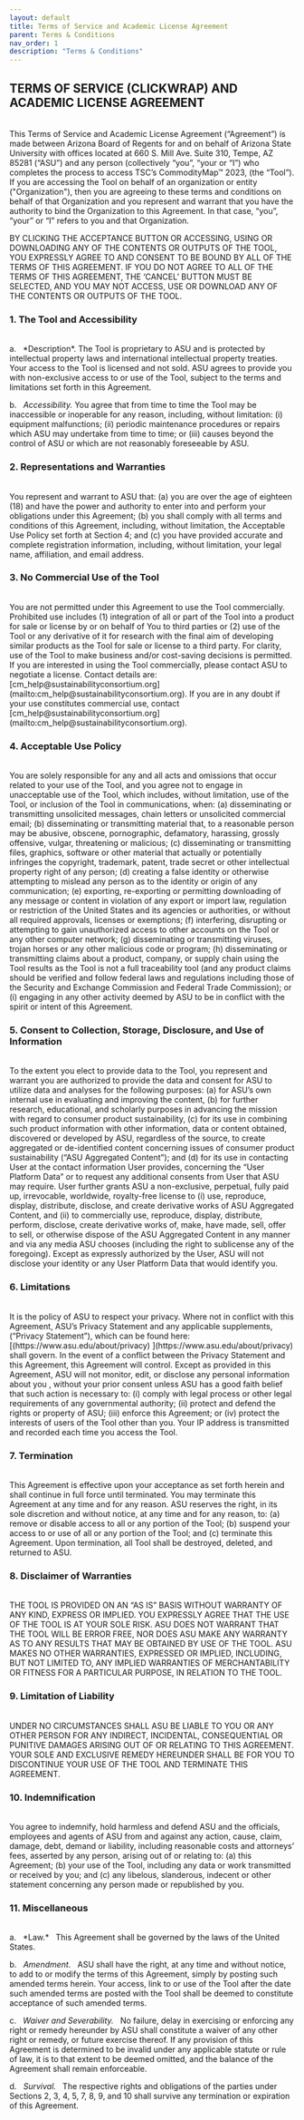 ```yaml
---
layout: default
title: Terms of Service and Academic License Agreement
parent: Terms & Conditions
nav_order: 1
description: "Terms & Conditions"
---
```


## TERMS OF SERVICE (CLICKWRAP) AND ACADEMIC LICENSE AGREEMENT 
<br>
This Terms of Service and Academic License Agreement (“Agreement”) is made between Arizona Board of Regents for and on behalf of Arizona State University with offices located at 660 S. Mill Ave. Suite 310, Tempe, AZ 85281 (“ASU”) and any person (collectively “you”, “your or “I”) who completes the process to access TSC’s CommodityMap™ 2023, (the “Tool”). If you are accessing the Tool on behalf of an organization or entity ("Organization"), then you are agreeing to these terms and conditions on behalf of that Organization and you represent and warrant that you have the authority to bind the Organization to this Agreement. In that case, “you”, “your” or “I” refers to you and that Organization.

BY CLICKING THE ACCEPTANCE BUTTON OR ACCESSING, USING OR DOWNLOADING ANY OF THE CONTENTS OR OUTPUTS OF THE TOOL, YOU EXPRESSLY AGREE TO AND CONSENT TO BE BOUND BY ALL OF THE TERMS OF THIS AGREEMENT.  IF YOU DO NOT AGREE TO ALL OF THE TERMS OF THIS AGREEMENT, THE ‘CANCEL’ BUTTON MUST BE SELECTED, AND YOU MAY NOT ACCESS, USE OR DOWNLOAD ANY OF THE CONTENTS OR OUTPUTS OF THE TOOL.

### 1. The Tool and Accessibility
<br>
a. &nbsp; *Description*.  The Tool is proprietary to ASU and is protected by intellectual property laws and international intellectual property treaties.  Your access to the Tool is licensed and not sold.  ASU agrees to provide you with non-exclusive access to or use of the Tool, subject to the terms and limitations set forth in this Agreement.

b.  &nbsp;  *Accessibility.*  You agree that from time to time the Tool may be inaccessible or inoperable for any reason, including, without limitation: (i) equipment malfunctions; (ii) periodic maintenance procedures or repairs which ASU may undertake from time to time; or (iii) causes beyond the control of ASU or which are not reasonably foreseeable by ASU.

### 2.  Representations and Warranties
<br>
You represent and warrant to ASU that: (a) you are over the age of eighteen (18) and have the power and authority to enter into and perform your obligations under this Agreement; (b) you shall comply with all terms and conditions of this Agreement, including, without limitation, the Acceptable Use Policy set forth at Section 4; and (c) you have provided accurate and complete registration information, including, without limitation, your legal name, affiliation, and email address.

### 3.	No Commercial Use of the Tool
<br>
You are not permitted under this Agreement to use the Tool commercially. Prohibited use includes (1) integration of all or part of the Tool into a product for sale or license by or on behalf of You to third parties or (2) use of the Tool or any derivative of it for research with the final aim of developing similar products as the Tool for sale or license to a third party. For clarity, use of the Tool to make business and/or cost-saving decisions is permitted. If you are interested in using the Tool commercially, please contact ASU to negotiate a license. Contact details are: [cm_help@sustainabilityconsortium.org](mailto:cm_help@sustainabilityconsortium.org). If you are in any doubt if your use constitutes commercial use, contact [cm_help@sustainabilityconsortium.org](mailto:cm_help@sustainabilityconsortium.org).


### 4.  Acceptable Use Policy
<br>
You are solely responsible for any and all acts and omissions that occur related to your use of the Tool, and you agree not to engage in unacceptable use of the Tool, which includes, without limitation, use of the Tool, or inclusion of the Tool in communications, when: (a) disseminating or transmitting unsolicited messages, chain letters or unsolicited commercial email; (b) disseminating or transmitting material that, to a reasonable person may be abusive, obscene, pornographic, defamatory, harassing, grossly offensive, vulgar, threatening or malicious; (c) disseminating or transmitting files, graphics, software or other material that actually or potentially infringes the copyright, trademark, patent, trade secret or other intellectual property right of any person; (d) creating a false identity or otherwise attempting to mislead any person as to the identity or origin of any communication; (e) exporting, re-exporting or permitting downloading of any message or content in violation of any export or import law, regulation or restriction of the United States and its agencies or authorities, or without all required approvals, licenses or exemptions; (f) interfering, disrupting or attempting to gain unauthorized access to other accounts on the Tool or any other computer network; (g) disseminating or transmitting viruses, trojan horses or any other malicious code or program; (h) disseminating or transmitting claims about a product, company, or supply chain using the Tool results as the Tool is not a full traceability tool (and any product claims should be verified and follow federal laws and regulations including those of the Security and Exchange Commission and Federal Trade Commission); or (i) engaging in any other activity deemed by ASU to be in conflict with the spirit or intent of this Agreement.


### 5.  Consent to Collection, Storage, Disclosure, and Use of Information
<br>
To the extent you elect to provide data to the Tool, you represent and warrant you are authorized to provide the data and consent for ASU to utilize data and analyses for the following purposes: (a) for ASU’s own internal use in evaluating and improving the content, (b) for further research, educational, and scholarly purposes in advancing the mission with regard to consumer product sustainability, (c) for its use in combining such product information with other information, data or content obtained, discovered or developed by ASU, regardless of the source, to create aggregated or de-identified content concerning issues of consumer product sustainability (“ASU Aggregated Content”); and (d) for its use in contacting User at the contact information User provides, concerning the “User Platform Data” or to request any additional consents from User that ASU may require.  User further grants ASU a non-exclusive, perpetual, fully paid up, irrevocable, worldwide, royalty-free license to (i) use, reproduce, display, distribute, disclose, and create derivative works of ASU Aggregated Content, and (ii) to commercially use, reproduce, display, distribute, perform, disclose, create derivative works of, make, have made, sell, offer to sell, or otherwise dispose of the ASU Aggregated Content in any manner and via any media ASU chooses (including the right to sublicense any of the foregoing). Except as expressly authorized by the User, ASU will not disclose your identity or any User Platform Data that would identify you.

### 6.  Limitations
<br>
It is the policy of ASU to respect your privacy. Where not in conflict with this Agreement, ASU’s Privacy Statement and any applicable supplements, (“Privacy Statement”), which can be found here: [(https://www.asu.edu/about/privacy)   ](https://www.asu.edu/about/privacy) shall govern. In the event of a conflict between the Privacy Statement and this Agreement, this Agreement will control.  Except as provided in this Agreement, ASU will not monitor, edit, or disclose any personal information about you , without your prior consent unless ASU has a good faith belief that such action is necessary to: (i) comply with legal process or other legal requirements of any governmental authority; (ii) protect and defend the rights or property of ASU; (iii) enforce this Agreement; or (iv) protect the interests of users of the Tool other than you.  Your IP address is transmitted and recorded each time you access the Tool.  

### 7.  Termination
<br>
This Agreement is effective upon your acceptance as set forth herein and shall continue in full force until terminated.  You may terminate this Agreement at any time and for any reason.  ASU reserves the right, in its sole discretion and without notice, at any time and for any reason, to: (a) remove or disable access to all or any portion of the Tool; (b) suspend your access to or use of all or any portion of the Tool; and (c) terminate this Agreement. Upon termination, all Tool shall be destroyed, deleted, and returned to ASU.

### 8.  Disclaimer of Warranties
<br>
THE TOOL IS PROVIDED ON AN “AS IS” BASIS WITHOUT WARRANTY OF ANY KIND, EXPRESS OR IMPLIED.  YOU EXPRESSLY AGREE THAT THE USE OF THE TOOL IS AT YOUR SOLE RISK.  ASU DOES NOT WARRANT THAT THE TOOL WILL BE ERROR FREE, NOR DOES ASU MAKE ANY WARRANTY AS TO ANY RESULTS THAT MAY BE OBTAINED BY USE OF THE TOOL.  ASU MAKES NO OTHER WARRANTIES, EXPRESSED OR IMPLIED, INCLUDING, BUT NOT LIMITED TO, ANY IMPLIED WARRANTIES OF MERCHANTABILITY OR FITNESS FOR A PARTICULAR PURPOSE, IN RELATION TO THE TOOL.

### 9.  Limitation of Liability
<br>
UNDER NO CIRCUMSTANCES SHALL ASU BE LIABLE TO YOU OR ANY OTHER PERSON FOR ANY INDIRECT, INCIDENTAL, CONSEQUENTIAL OR PUNITIVE DAMAGES ARISING OUT OF OR RELATING TO THIS AGREEMENT.  YOUR SOLE AND EXCLUSIVE REMEDY HEREUNDER SHALL BE FOR YOU TO DISCONTINUE YOUR USE OF THE TOOL AND TERMINATE THIS AGREEMENT.

### 10.  Indemnification
<br>
You agree to indemnify, hold harmless and defend ASU and the officials, employees and agents of ASU from and against any action, cause, claim, damage, debt, demand or liability, including reasonable costs and attorneys’ fees, asserted by any person, arising out of or relating to: (a) this Agreement; (b) your use of the Tool, including any data or work transmitted or received by you; and (c) any libelous, slanderous, indecent or other statement concerning any person made or republished by you.

### 11.  Miscellaneous
<br>
a.  &nbsp; *Law.*  &nbsp; This Agreement shall be governed by the laws of the United States. 

b.   &nbsp; *Amendment.* &nbsp; ASU shall have the right, at any time and without notice, to add to or modify the terms of this Agreement, simply by posting such amended terms herein.  Your access, link to or use of the Tool after the date such amended terms are posted with the Tool shall be deemed to constitute acceptance of such amended terms.

c.   &nbsp; *Waiver and Severability.*  &nbsp;  No failure, delay in exercising or enforcing any right or remedy hereunder by ASU shall constitute a waiver of any other right or remedy, or future exercise thereof.  If any provision of this Agreement is determined to be invalid under any applicable statute or rule of law, it is to that extent to be deemed omitted, and the balance of the Agreement shall remain enforceable.

d.   &nbsp; *Survival.*  &nbsp; The respective rights and obligations of the parties under Sections 2, 3, 4, 5, 7, 8, 9, and 10 shall survive any termination or expiration of this Agreement.



